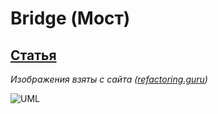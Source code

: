 # Bridge (Мост)

## [Статья](https://refactoring.guru/ru/design-patterns/bridge)

_Изображения взяты с сайта ([refactoring.guru](https://refactoring.guru/ru))_


![UML](https://refactoring.guru/images/patterns/diagrams/bridge/example-ru-2x.png?id=b7f71bdbd38bd87e51f9)
